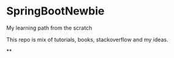 # SpringBootNewbie
My learning path from the scratch 


This repo is mix of tutorials, books, stackoverflow and my ideas.

**
